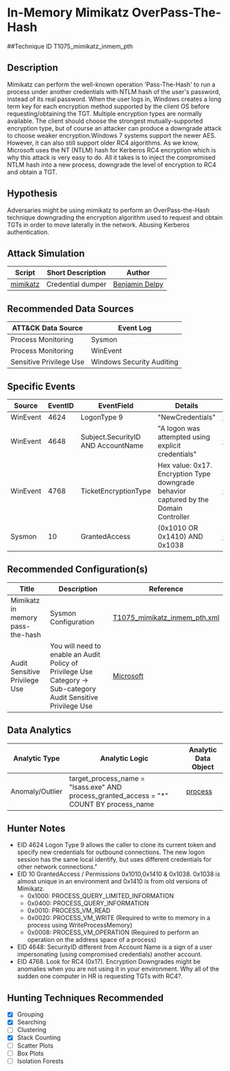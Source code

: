 # In-Memory Mimikatz OverPass-The-Hash
##Technique ID
T1075\_mimikatz\_inmem\_pth


## Description
Mimikatz can perform the well-known operation 'Pass-The-Hash' to run a process under another credentials with NTLM hash of the user's password, instead of its real password. When the user logs in, Windows creates a long term key for each encryption method supported by the client OS before requesting/obtaining the TGT. Multiple encryption types are normally available. The client should choose the strongest mutually-supported encryption type, but of course an attacker can produce a downgrade attack to choose weaker encryption.Windows 7 systems support the newer AES. However, it can also still support older RC4 algorithms. As we know, Microsoft uses the NT (NTLM) hash for Kerberos RC4 encryption which is why this attack is very easy to do. All it takes is to inject the compromised NTLM hash into a new process, downgrade the level of encryption to RC4 and obtain a TGT. 

## Hypothesis
Adversaries might be using mimikatz to perform an OverPass-the-Hash technique downgrading the encryption algorithm used to request and obtain TGTs in order to move laterally in the network. Abusing Kerberos authentication.

## Attack Simulation

| Script  | Short Description | Author | 
|---------|---------|---------|
| [mimikatz](https://github.com/gentilkiwi/mimikatz)| Credential dumper | [Benjamin Delpy](http://blog.gentilkiwi.com/) |



## Recommended Data Sources

| ATT&CK Data Source | Event Log |
|---------|---------|
| Process Monitoring| Sysmon|
| Process Monitoring |WinEvent | 
|Sensitive Privilege Use| Windows Security Auditing |



## Specific Events

| Source | EventID | EventField | Details | Reference | 
|--------|---------|-------|--------|-----------| 
| WinEvent | 4624 | LogonType 9 | "NewCredentials" | [Cyb3rWard0g](https://cyberwardog.blogspot.com/2017/04/chronicles-of-threat-hunter-hunting-for.html) |
| WinEvent | 4648 | Subject.SecurityID AND AccountName | "A logon was attempted using explicit credentials" | [Cyb3rWard0g](https://cyberwardog.blogspot.com/2017/04/chronicles-of-threat-hunter-hunting-for.html) |
| WinEvent | 4768 | TicketEncryptionType | Hex value: 0x17. Encryption Type downgrade behavior captured by the Domain Controller | [Cyb3rWard0g](https://cyberwardog.blogspot.com/2017/04/chronicles-of-threat-hunter-hunting-for.html) |
| Sysmon | 10 | GrantedAccess | (0x1010 OR 0x1410) AND 0x1038 | [Cyb3rWard0g](https://cyberwardog.blogspot.com/2017/04/chronicles-of-threat-hunter-hunting-for.html) | 


## Recommended Configuration(s)
| Title | Description | Reference|
|---------|---------|---------|
| Mimikatz in memory pass-the-hash | Sysmon Configuration | [T1075\_mimikatz\_inmem\_pth.xml](https://github.com/Cyb3rWard0g/ThreatHunter-Playbook/blob/master/attack_matrix/windows/sysmon_configs/T1075_mimikatz_inmem_pth.xml)
|  Audit Sensitive Privilege Use | You will need to enable an Audit Policy of Privilege Use Category -> Sub-category Audit Sensitive Privilege Use | [Microsoft](https://docs.microsoft.com/en-us/windows/security/threat-protection/auditing/event-4673#security-monitoring-recommendations) |



## Data Analytics 

| Analytic Type  | Analytic Logic | Analytic Data Object |
|--------|---------|---------|
| Anomaly/Outlier | target\_process\_name = "lsass.exe" AND process\_granted\_access = "*" COUNT BY process\_name  | [process](https://github.com/Cyb3rWard0g/OSSEM/blob/c0bf44fb8c527f6e678c4ff1321814108e024315/detection_data_model/data_objects/process.md) |


## Hunter Notes
* EID 4624 Logon Type 9 allows the caller to clone its current token and specify new credentials for outbound connections. The new logon session has the same local identify, but uses different credentials for other network connections."
* EID 10 GrantedAccess / Permissions 0x1010,0x1410 & 0x1038. 0x1038 is almost unique in an environment and 0x1410 is from old versions of Mimikatz.
  * 0x1000: PROCESS\_QUERY\_LIMITED\_INFORMATION
  * 0x0400: PROCESS\_QUERY\_INFORMATION
  * 0x0010: PROCESS\_VM\_READ
  * 0x0020: PROCESS\_VM\_WRITE (Required to write to memory in a process using WriteProcessMemory)
  * 0x0008: PROCESS\_VM\_OPERATION (Required to perform an operation on the address space of a process)
 * EID 4648: SecurityID different from Account Name is a sign of a user impersonating (using compromised credentials) another account.
 * EID 4768. Look for RC4 (0x17). Encryption Downgrades might be anomalies when you are not using it in your environment. Why all of the sudden one computer in HR is requesting TGTs with RC4?.

 
## Hunting Techniques Recommended

- [x] Grouping
- [x] Searching
- [ ] Clustering
- [X] Stack Counting
- [ ] Scatter Plots
- [ ] Box Plots
- [ ] Isolation Forests
